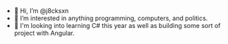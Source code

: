 - 👋 Hi, I’m @j8cksxn
- 👀 I’m interested in anything programming, computers, and politics.
- 🌱 I'm looking into learning C# this year as well as building some sort of project with Angular.


<!---
j8cksxn/j8cksxn is a ✨ special ✨ repository because its `README.md` (this file) appears on your GitHub profile.
You can click the Preview link to take a look at your changes.
--->
